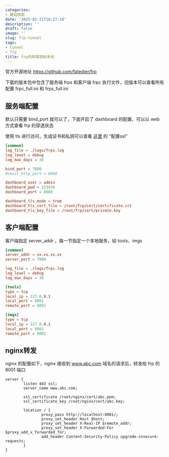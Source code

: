```yaml
---
categories:
- 建站技能
date: '2025-02-21T16:27:10'
description: ''
draft: false
image: ''
slug: frp-tunnel
tags:
- tunnel
- frp
title: frp内网穿透到本地
---
```


官方开源地址 https://github.com/fatedier/frp 

下载的版本包中包含了服务端 frps 和客户端 frpc 执行文件，旧版本可以查看所有配置 frpc_full.ini 和 frps_full.ini

## 服务端配置 

默认只需要 bind_port 就可以了，下面开启了 dashboard 的配置，可以以 web 方式查看 frp 的穿透状态

使用 tls 进行访问，生成证书和私钥可以查看 [这里](https://www.xqc7.com/archives/ubuntu-deploy) 的 “配置ssl” 

```conf
[common]
log_file = ./logs/frps.log
log_level = debug
log_max_days = 30

bind_port = 7000
#vhost_http_port = 8000

dashboard_user = admin
dashboard_pwd = 123456
dashboard_port = 8080

dashboard_tls_mode = true
dashboard_tls_cert_file = /root/frp/cert/certificate.crt
dashboard_tls_key_file = /root/frp/cert/private.key

```

## 客户端配置

客户端指定 server_addr ，每一节指定一个本地服务，如 tools、imgs

```conf
[common]
server_addr = xx.xx.xx.xx
server_port = 7000

log_file = ./logs/frpc.log
log_level = debug
log_max_days = 30

[tools]
type = tcp
local_ip = 127.0.0.1
local_port = 8001
remote_port = 8001

[imgs]
type = tcp
local_ip = 127.0.0.1
local_port = 8002
remote_port = 8002
```

## nginx转发

nginx 的配置如下，nginx 接收到 www.abc.com 域名的请求后，转发给 frp 的 8001 端口

```nginx
server {
        listen 443 ssl;
        server_name www.abc.com;

        ssl_certificate /root/nginx/cert/abc.pem;
        ssl_certificate_key /root/nginx/cert/abc.key;

        location / {
                proxy_pass http://localhost:8001/;
                proxy_set_header Host $host;
                proxy_set_header X-Real-IP $remote_addr;
                proxy_set_header X-Forwarded-For $proxy_add_x_forwarded_for;
                add_header Content-Security-Policy upgrade-insecure-requests;
        }
}
```
